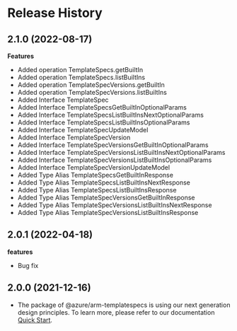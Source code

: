 # Release History
    
## 2.1.0 (2022-08-17)
    
**Features**

  - Added operation TemplateSpecs.getBuiltIn
  - Added operation TemplateSpecs.listBuiltIns
  - Added operation TemplateSpecVersions.getBuiltIn
  - Added operation TemplateSpecVersions.listBuiltIns
  - Added Interface TemplateSpec
  - Added Interface TemplateSpecsGetBuiltInOptionalParams
  - Added Interface TemplateSpecsListBuiltInsNextOptionalParams
  - Added Interface TemplateSpecsListBuiltInsOptionalParams
  - Added Interface TemplateSpecUpdateModel
  - Added Interface TemplateSpecVersion
  - Added Interface TemplateSpecVersionsGetBuiltInOptionalParams
  - Added Interface TemplateSpecVersionsListBuiltInsNextOptionalParams
  - Added Interface TemplateSpecVersionsListBuiltInsOptionalParams
  - Added Interface TemplateSpecVersionUpdateModel
  - Added Type Alias TemplateSpecsGetBuiltInResponse
  - Added Type Alias TemplateSpecsListBuiltInsNextResponse
  - Added Type Alias TemplateSpecsListBuiltInsResponse
  - Added Type Alias TemplateSpecVersionsGetBuiltInResponse
  - Added Type Alias TemplateSpecVersionsListBuiltInsNextResponse
  - Added Type Alias TemplateSpecVersionsListBuiltInsResponse
    
## 2.0.1 (2022-04-18)

**features**

  - Bug fix

## 2.0.0 (2021-12-16)

- The package of @azure/arm-templatespecs is using our next generation design principles. To learn more, please refer to our documentation [Quick Start](https://aka.ms/js-track2-quickstart).
